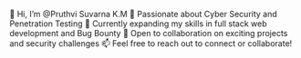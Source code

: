 👋 Hi, I’m @Pruthvi Suvarna K.M
👀 Passionate about Cyber Security and Penetration Testing
🌱 Currently expanding my skills in full stack web development and Bug Bounty
💞️ Open to collaboration on exciting projects and security challenges
📫 Feel free to reach out to connect or collaborate!
